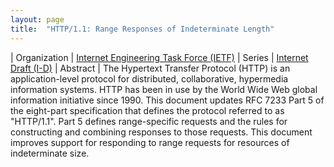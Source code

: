 ```yaml
---
layout: page
title:  "HTTP/1.1: Range Responses of Indeterminate Length"
---
```


| Organization | [Internet Engineering Task Force (IETF)](..)
| Series | [Internet Draft (I-D)](..)
| Abstract | The Hypertext Transfer Protocol (HTTP) is an application-level protocol for distributed, collaborative, hypermedia information systems. HTTP has been in use by the World Wide Web global information initiative since 1990. This document updates RFC 7233 Part 5 of the eight-part specification that defines the protocol referred to as "HTTP/1.1". Part 5 defines range-specific requests and the rules for constructing and combining responses to those requests. This document improves support for responding to range requests for resources of indeterminate size.